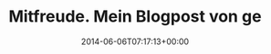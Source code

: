 ---
retweeted: false
source: <a href="http://twitter.com" rel="nofollow">Twitter Web Client</a>
entities:
  hashtags: []
  symbols: []
  user_mentions:
  - name: Bodo Tasche
    screen_name: bitboxer
    indices:
    - '61'
    - '70'
    id_str: '129553128'
    id: '129553128'
  urls:
  - url: https://t.co/vAR3bwPoka
    expanded_url: https://bascht.com/blog/2014/06/05/mitfreude/
    display_url: bascht.com/blog/2014/06/0…
    indices:
    - '73'
    - '96'
display_text_range:
- '0'
- '96'
favorite_count: '0'
id_str: '474812236192825344'
truncated: false
retweet_count: '2'
id: '474812236192825344'
possibly_sensitive: false
created_at: Fri Jun 06 07:17:13 +0000 2014
favorited: false
full_text: Mitfreude. Mein Blogpost von gestern, noch mal mit Video von [@bitboxer](https://twitter.com/bitboxer)
  –
lang: de
quote_url: https://bascht.com/blog/2014/06/05/mitfreude/
tags:
- pesos:twitter
date: '2014-06-06T07:17:13+00:00'
src: https://twitter.com/bascht/status/474812236192825344
original_url: https://twitter.com/bascht/status/474812236192825344
type: twitter_tweet
text: Mitfreude. Mein Blogpost von gestern, noch mal mit Video von [@bitboxer](https://twitter.com/bitboxer)
  –
title: Mitfreude. Mein Blogpost von ge

---